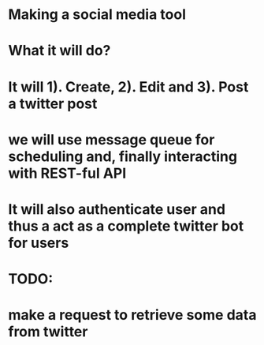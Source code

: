 # Making a social media tool 

# What it will do?
# It will 1). Create, 2). Edit and 3). Post a twitter post 
# we will use message queue for scheduling and, finally interacting with REST-ful API
# It will also authenticate user and thus a act as a complete twitter bot for users

# TODO:
# make a request to retrieve some data from twitter
